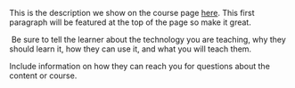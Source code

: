 This is the description we show on the course page [here](https://lab.github.com/wellingtonc-prog/cadastro-oficina). This first paragraph will be featured at the top of the page so make it great.
​

​
Be sure to tell the learner about the technology you are teaching, why they should learn it, how they can use it, and what you will teach them.
​


Include information on how they can reach you for questions about the content or course. 